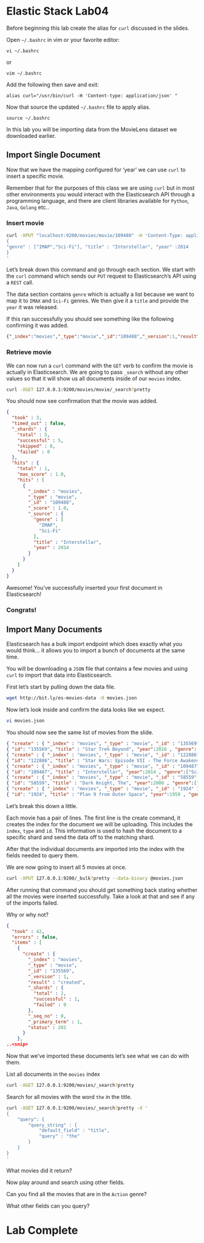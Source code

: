 # Elastic Stack Lab04
Before beginning this lab create the alias for `curl` discussed in the slides. 

Open `~/.bashrc` in vim or your favorite editor: 

``` 
vi ~/.bashrc
```
or 
```
vim ~/.bashrc
```
Add the following then save and exit:

```
alias curl="/usr/bin/curl -H 'Content-type: application/json' "
```
Now that source the updated `~/.bashrc` file to apply alias. 
```
source ~/.bashrc
```

In this lab you will be importing data from the MovieLens dataset we downloaded earlier.  

## Import Single Document
Now that we have the mapping configured for ‘year’ we can use `curl` to insert a specific movie. 

Remember that for the purposes of this class we are using `curl` but in most other environments you would interact with the Elasticsearch API through a programming language, and there are client libraries available for `Python`, `Java`, `Golang` etc.. 

### Insert movie
```bash
curl -XPUT "localhost:9200/movies/movie/109488" -H 'Content-Type: application/json' -d'
{
"genre" : ["IMAP","Sci-Fi"], "title" : "Interstellar", "year" :2014
}
'
```

Let’s break down this command and go through each section. 
We start with the `curl` command which sends our `PUT` request to Elasticsearch’s API using a `REST` call. 

The data section contains `genre` which is actually a list because we want to map it to `IMAX` and `Sci-Fi` genres. We then give it a `title` and provide the `year` it was released. 

If this ran successfully you should see something like the following confirming it was added.

```json
{"_index":"movies","_type":"movie","_id":"109488","_version":1,"result":"created","_shards":{"total":2,"successful":1,"failed":0},"_seq_no":0,"_primary_term":1}
```

### Retrieve movie
We can now run a `curl` command with the `GET` verb to confirm the movie is actually in Elasticsearch.  We are going to pass `_search` without any other values so that it will show us all documents inside of our `movies` index. 

```bash
curl -XGET 127.0.0.1:9200/movies/movie/_search?pretty
```

You should now see confirmation that the movie was added. 

```json
{
  "took" : 3,
  "timed_out" : false,
  "_shards" : {
    "total" : 5,
    "successful" : 5,
    "skipped" : 0,
    "failed" : 0
  },
  "hits" : {
    "total" : 1,
    "max_score" : 1.0,
    "hits" : [
      {
        "_index" : "movies",
        "_type" : "movie",
        "_id" : "109488",
        "_score" : 1.0,
        "_source" : {
          "genre" : [
            "IMAP",
            "Sci-Fi"
          ],
          "title" : "Interstellar",
          "year" : 2014
        }
      }
    ]
  }
}
```

Awesome! You’ve successfully inserted your first document in Elasticsearch! 

### Congrats! 

## Import Many Documents
Elasticsearch has a bulk import endpoint which does exactly what you would think… it allows you to import a bunch of documents at the same time. 

You will be downloading a `JSON` file that contains a few movies and using `curl` to import that data into Elasticsearch. 

First let’s start by pulling down the data file. 
```bash
wget http://bit.ly/es-movies-data -O movies.json
```

Now let’s look inside and confirm the data looks like we expect. 
```bash
vi movies.json 
```

You should now see the same list of movies from the slide. 
```json
{ "create" : { "_index" : "movies", "_type" : "movie", "_id" : "135569" } }
{ "id": "135569", "title" : "Star Trek Beyond", "year":2016 , "genre":["Action", "Adventure", "Sci-Fi"] }
{ "create" : { "_index" : "movies", "_type" : "movie", "_id" : "122886" } }
{ "id": "122886", "title" : "Star Wars: Episode VII - The Force Awakens", "year":2015 , "genre":["Action", "Adventure", "Fantasy", "Sci-Fi", "IMAX"] }
{ "create" : { "_index" : "movies", "_type" : "movie", "_id" : "109487" } }
{ "id": "109487", "title" : "Interstellar", "year":2014 , "genre":["Sci-Fi", "IMAX"] }
{ "create" : { "_index" : "movies", "_type" : "movie", "_id" : "58559" } }
{ "id": "58559", "title" : "Dark Knight, The", "year":2008 , "genre":["Action", "Crime", "Drama", "IMAX"] }
{ "create" : { "_index" : "movies", "_type" : "movie", "_id" : "1924" } }
{ "id": "1924", "title" : "Plan 9 from Outer Space", "year":1959 , "genre":["Horror", "Sci-Fi"] }


```

Let’s break this down a little.  

Each movie has a pair of lines. The first line is the create command, it creates the index for the document we will be uploading. This includes the `index`, `type` and `id`.  This information is used to hash the document to a specific shard and send the data off to the matching shard. 

After that the individual documents are imported into the index with the fields needed to query them. 

We are now going to insert all 5 movies at once. 
```bash
curl -XPUT 127.0.0.1:9200/_bulk?pretty --data-binary @movies.json
```

After running that command you should get something back stating whether all the movies were inserted successfully.  Take a look at that and see if any of the imports failed.

Why or why not? 

```json
{
  "took" : 42,
  "errors" : false,
  "items" : [
    {
      "create" : {
        "_index" : "movies",
        "_type" : "movie",
        "_id" : "135569",
        "_version" : 1,
        "result" : "created",
        "_shards" : {
          "total" : 2,
          "successful" : 1,
          "failed" : 0
        },
        "_seq_no" : 0,
        "_primary_term" : 1,
        "status" : 201
      }
    },
..<snip>
```

Now that we’ve imported these documents let’s see what we can do with them. 

List all documents in the `movies` index
```bash
curl -XGET 127.0.0.1:9200/movies/_search?pretty
```


Search for all movies with the word `the` in the title. 
```bash
curl -XGET 127.0.0.1:9200/movies/_search?pretty -d '
{
    "query": {
        "query_string" : {
            "default_field" : "title",
            "query" : "the"
        }
    }
}
'
```

What movies did it return?

Now play around and search using other fields. 

Can you find all the movies that are in the `Action` genre?

What other fields can you query? 

# Lab Complete
